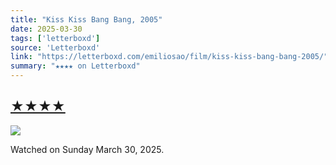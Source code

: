 ```yaml
---
title: "Kiss Kiss Bang Bang, 2005"
date: 2025-03-30
tags: ['letterboxd']
source: 'Letterboxd'
link: "https://letterboxd.com/emiliosao/film/kiss-kiss-bang-bang-2005/"
summary: "★★★★ on Letterboxd"
---
```


## [★★★★](https://letterboxd.com/emiliosao/film/kiss-kiss-bang-bang-2005/)  

<p><img src="https://a.ltrbxd.com/resized/sm/upload/ek/qa/d5/cb/18GHWx66uADdY7GM9NL8WRY5GSw-0-600-0-900-crop.jpg?v=cc723e4c2b" /></p> <p>Watched on Sunday March 30, 2025.</p>